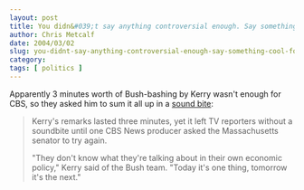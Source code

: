 ```yaml
---
layout: post
title: You didn&#039;t say anything controversial enough. Say something cool for the people at home.
author: Chris Metcalf
date: 2004/03/02
slug: you-didnt-say-anything-controversial-enough-say-something-cool-for-the-people-at-home
category: 
tags: [ politics ]
---
```


Apparently 3 minutes worth of Bush-bashing by Kerry wasn't enough for CBS, so they asked him to sum it all up in a <a href="http://www.plastic.com/article.html;sid=04/03/01/01244055;cmt=22">sound bite</a>:

<blockquote>Kerry's remarks lasted three minutes, yet it left TV reporters without a soundbite until one CBS News producer asked the Massachusetts senator to try again.

"They don't know what they're talking about in their own economic policy," Kerry said of the Bush team. "Today it's one thing, tomorrow it's the next."</blockquote>

